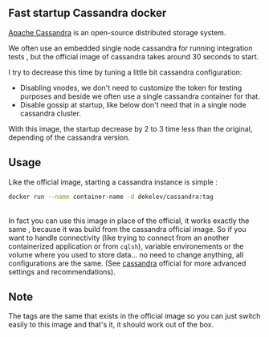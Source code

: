 ## Fast startup Cassandra docker 

[Apache Cassandra] is an open-source distributed storage system.

We often use an embedded single node cassandra for running integration tests , but the official image of cassandra takes around 30 seconds to start.

I try to decrease this time by tuning a little bit cassandra configuration:
- Disabling vnodes, we don't need to customize the token for testing purposes and beside we often use a single cassandra container for that.
- Disable gossip at startup, like below don't need that in a single node cassandra cluster.

With this image, the startup decrease by 2 to 3 time less than the original, depending of the cassandra version.

## Usage

Like the official image, starting a cassandra instance is simple :
```sh 
docker run --name container-name -d dekelev/cassandra:tag
```
\
In fact you can use this image in place of the official, it works exactly the same , because it was build from the cassandra official image. 
So if you want to handle connectivity (like trying to connect from an another containerized application or from  ```cqlsh```), variable environements or the volume where you used to store data... no need to change anything, all configurations are the same.
(See [cassandra] official for more advanced settings and recommendations). 

## Note
The tags are the same that exists in the official image so you can just switch easily to this image and that's it, it should work out of the box.


[cassandra]: <https://hub.docker.com/_/cassandra/>
[Apache Cassandra]: <http://cassandra.apache.org/>
